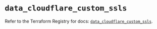 # `data_cloudflare_custom_ssls`

Refer to the Terraform Registry for docs: [`data_cloudflare_custom_ssls`](https://registry.terraform.io/providers/cloudflare/cloudflare/5.2.0/docs/data-sources/custom_ssls).
